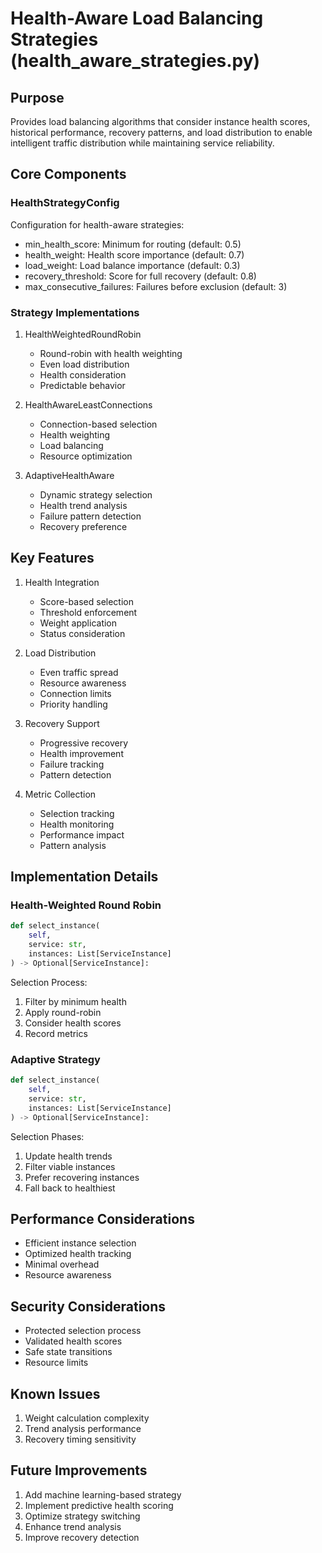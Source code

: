 # Health-Aware Load Balancing Strategies (health_aware_strategies.py)

## Purpose

Provides load balancing algorithms that consider instance health scores, historical performance, recovery patterns, and load distribution to enable intelligent traffic distribution while maintaining service reliability.

## Core Components

### HealthStrategyConfig

Configuration for health-aware strategies:

- min_health_score: Minimum for routing (default: 0.5)
- health_weight: Health score importance (default: 0.7)
- load_weight: Load balance importance (default: 0.3)
- recovery_threshold: Score for full recovery (default: 0.8)
- max_consecutive_failures: Failures before exclusion (default: 3)

### Strategy Implementations

1. HealthWeightedRoundRobin

   - Round-robin with health weighting
   - Even load distribution
   - Health consideration
   - Predictable behavior

2. HealthAwareLeastConnections

   - Connection-based selection
   - Health weighting
   - Load balancing
   - Resource optimization

3. AdaptiveHealthAware
   - Dynamic strategy selection
   - Health trend analysis
   - Failure pattern detection
   - Recovery preference

## Key Features

1. Health Integration

   - Score-based selection
   - Threshold enforcement
   - Weight application
   - Status consideration

2. Load Distribution

   - Even traffic spread
   - Resource awareness
   - Connection limits
   - Priority handling

3. Recovery Support

   - Progressive recovery
   - Health improvement
   - Failure tracking
   - Pattern detection

4. Metric Collection
   - Selection tracking
   - Health monitoring
   - Performance impact
   - Pattern analysis

## Implementation Details

### Health-Weighted Round Robin

```python
def select_instance(
    self,
    service: str,
    instances: List[ServiceInstance]
) -> Optional[ServiceInstance]:
```

Selection Process:

1. Filter by minimum health
2. Apply round-robin
3. Consider health scores
4. Record metrics

### Adaptive Strategy

```python
def select_instance(
    self,
    service: str,
    instances: List[ServiceInstance]
) -> Optional[ServiceInstance]:
```

Selection Phases:

1. Update health trends
2. Filter viable instances
3. Prefer recovering instances
4. Fall back to healthiest

## Performance Considerations

- Efficient instance selection
- Optimized health tracking
- Minimal overhead
- Resource awareness

## Security Considerations

- Protected selection process
- Validated health scores
- Safe state transitions
- Resource limits

## Known Issues

1. Weight calculation complexity
2. Trend analysis performance
3. Recovery timing sensitivity

## Future Improvements

1. Add machine learning-based strategy
2. Implement predictive health scoring
3. Optimize strategy switching
4. Enhance trend analysis
5. Improve recovery detection

